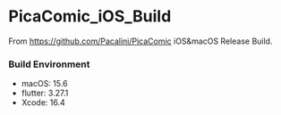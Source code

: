 # PicaComic_iOS_Build

From https://github.com/Pacalini/PicaComic iOS&macOS Release Build.

### Build Environment
- macOS: 15.6
- flutter: 3.27.1
- Xcode: 16.4
